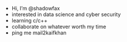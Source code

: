 - Hi, I’m @shadowfax
- interested in data science and cyber security 
- learning c/c++ 
- collaborate on whatever worth my time   
- ping me mail2kaifkhan

<!---
shadowfaxx1/shadowfaxx1 is a ✨ special ✨ repository because its `README.md` (this file) appears on your GitHub profile.
You can click the Preview link to take a look at your changes.
--->
